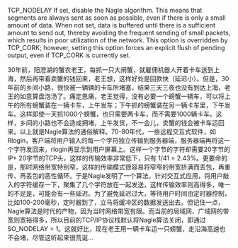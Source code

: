 TCP_NODELAY
If set, disable the Nagle algorithm. This means that segments are always sent as soon as possible, even if there is only a small amount of data. When not set, data is buffered until there is a sufficient amount to send out, thereby avoiding the frequent sending of small packets, which results in poor utilization of the network. This option is overridden by TCP_CORK; however, setting this option forces an explicit flush of pending output, even if TCP_CORK is currently set.

30年前，阳澄湖的蟹农老王，每抓一只大闸蟹，就雇佣机器人开着卡车送到上海，然后再带着卖蟹的钱回来，老王想，这样好处是回款快（延迟小）。但是，30年前的乡间小路，很快被一辆辆的卡车所堵塞，结果三天三夜也没有到达上海，老王的如意算盘泡汤了。痛定思痛，老王觉得，没有必要一个螃蟹一辆车，可以将上午的所有螃蟹装在一辆卡车，上午发车；下午抓的螃蟹装在另一辆卡车里，下午发车。这样即使一天抓1000个螃蟹，也只需要两卡车，而不需要1000辆卡车。这样，乡间的小路也不会造成拥堵，上午发货，不一会儿，卖蟹的钱会被卡车运回来。以上就是Nagle算法的通俗解释。70-80年代，一些远程交互式软件，如Rlogin，客户端将用户输入的每一个字符独立传输到服务器端，服务器端再将这一个字符发回来，rlogin再显示到用户屏幕上。这样一个字节的字符却需要20字节的IP+ 20字节的TCP头，这样的传输效率非常低下，只有 1/41 = 2.43%。更要命的是，那时网络带宽特别窄，这样的传输模式很容易将窄窄的带宽挤满而丢包，再重传、再丢包的恶性循环。于是Nagle发明了一个算法，针对交互式应用，将用户敲入的字符缓存一下，聚集了几个字符放在一起发送，这样传输效率则高得多，唯一的不足是，可能会有一些延迟。为了避免延迟过大，等待用户时间由定时器控制，比如100-200毫秒，定时器到了，立马将缓冲区的数据发送出去。但记住一点，Nagle算法是时代的产物，因为当时网络带宽有限。而当前的局域网、广域网的带宽则宽裕得多，所以目前的TCP/IP协议栈默认将Nagle算法关闭，即通过SO_NODELAY = 1。这就好比，现在老王用一辆卡车运一只螃蟹，走沿海高速也不会堵，尽管这听起来很荒诞…